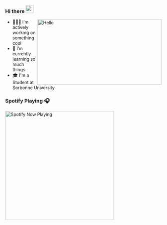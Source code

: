 ### Hi there <img src="https://media.giphy.com/media/hvRJCLFzcasrR4ia7z/giphy.gif" width="25px">

[<img align="right" alt="Hello" src="https://github.com/abhisheknaiidu/abhisheknaiidu/blob/master/code.gif?raw=true" width="400" height="210" />](https://github.com/CocoLng)

- 👨🏽‍💻 I’m actively working on something cool
- 🌱 I’m currently learning so much things
- 🎓 I'm a Student at Sorbonne University
 
<!--
**CocoLng/CocoLng** is a ✨ _special_ ✨ repository because its `README.md` (this file) appears on your GitHub profile.
<!--
Here are some ideas to get you started:
<!--
- 🔭 I’m currently working on ...
- 🌱 I’m currently learning ...
- 👯 I’m looking to collaborate on ...
- 🤔 I’m looking for help with ...
- 💬 Ask me about ...
- 📫 How to reach me: ...
- 😄 Pronouns: ...
- ⚡ Fun fact: ...
-->

### Spotify Playing 🎧
<!-- Check vercel -->
[<img src="https://now-playing-profile-e34qic3fu.vercel.app/now-playing" alt="Spotify Now Playing" width="350" />](https://open.spotify.com/user/cocolangemusic)

